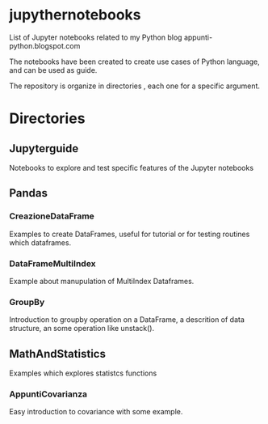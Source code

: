 # jupythernotebooks
List of Jupyter notebooks related to my Python blog appunti-python.blogspot.com

The notebooks have been created to create use cases of Python language,
and can be used as guide.

The repository is organize in directories , each one for a specific argument.

# Directories

## Jupyterguide
 Notebooks to explore and test specific features of the Jupyter notebooks

## Pandas

### CreazioneDataFrame
Examples to create DataFrames, useful for tutorial or for testing routines which
dataframes.

### DataFrameMultiIndex

Example about manupulation of MultiIndex Dataframes.

### GroupBy
Introduction to groupby operation on a DataFrame, a descrition of data structure,
an some operation like unstack().

## MathAndStatistics
Examples which explores statistcs functions

### AppuntiCovarianza
Easy introduction to covariance with some example.
